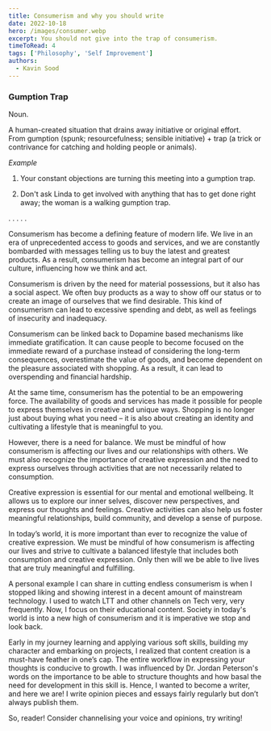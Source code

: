 ```yaml
---
title: Consumerism and why you should write
date: 2022-10-18
hero: /images/consumer.webp
excerpt: You should not give into the trap of consumerism.
timeToRead: 4
tags: ['Philosophy', 'Self Improvement']
authors:
  - Kavin Sood
---
```


### Gumption Trap

Noun.

A human-created situation that drains away initiative or original effort. From gumption (spunk; resourcefulness; sensible initiative) + trap (a trick or contrivance for catching and holding people or animals).

*Example*

1. Your constant objections are turning this meeting into a gumption trap.

2. Don't ask Linda to get involved with anything that has to get done right away; the woman is a walking gumption trap.

.                                        . . .                                        .

Consumerism has become a defining feature of modern life. We live in an era of unprecedented access to goods and services, and we are constantly bombarded with messages telling us to buy the latest and greatest products. As a result, consumerism has become an integral part of our culture, influencing how we think and act.

Consumerism is driven by the need for material possessions, but it also has a social aspect. We often buy products as a way to show off our status or to create an image of ourselves that we find desirable. This kind of consumerism can lead to excessive spending and debt, as well as feelings of insecurity and inadequacy.

Consumerism can be linked back to Dopamine based mechanisms like immediate gratification. It can cause people to become focused on the immediate reward of a purchase instead of considering the long-term consequences, overestimate the value of goods, and become dependent on the pleasure associated with shopping. As a result, it can lead to overspending and financial hardship.

At the same time, consumerism has the potential to be an empowering force. The availability of goods and services has made it possible for people to express themselves in creative and unique ways. Shopping is no longer just about buying what you need – it is also about creating an identity and cultivating a lifestyle that is meaningful to you.

However, there is a need for balance. We must be mindful of how consumerism is affecting our lives and our relationships with others. We must also recognize the importance of creative expression and the need to express ourselves through activities that are not necessarily related to consumption.

Creative expression is essential for our mental and emotional wellbeing. It allows us to explore our inner selves, discover new perspectives, and express our thoughts and feelings. Creative activities can also help us foster meaningful relationships, build community, and develop a sense of purpose.

In today’s world, it is more important than ever to recognize the value of creative expression. We must be mindful of how consumerism is affecting our lives and strive to cultivate a balanced lifestyle that includes both consumption and creative expression. Only then will we be able to live lives that are truly meaningful and fulfilling.

A personal example I can share in cutting endless consumerism is when I stopped liking and showing interest in a decent amount of mainstream technology. I used to watch LTT and other channels on Tech very, very frequently. Now, I focus on their educational content. Society in today's world is into a new high of consumerism and it is imperative we stop and look back.

Early in my journey learning and applying various soft skills, building my character and embarking on projects, I realized that content creation is a must-have feather in one’s cap. The entire workflow in expressing your thoughts is conducive to growth. I was influenced by Dr. Jordan Peterson's words on the importance to be able to structure thoughts and how basal the need for development in this skill is. Hence, I wanted to become a writer, and here we are! I write opinion pieces and essays fairly regularly but don’t always publish them. 

So, reader! Consider channelising your voice and opinions, try writing! 
